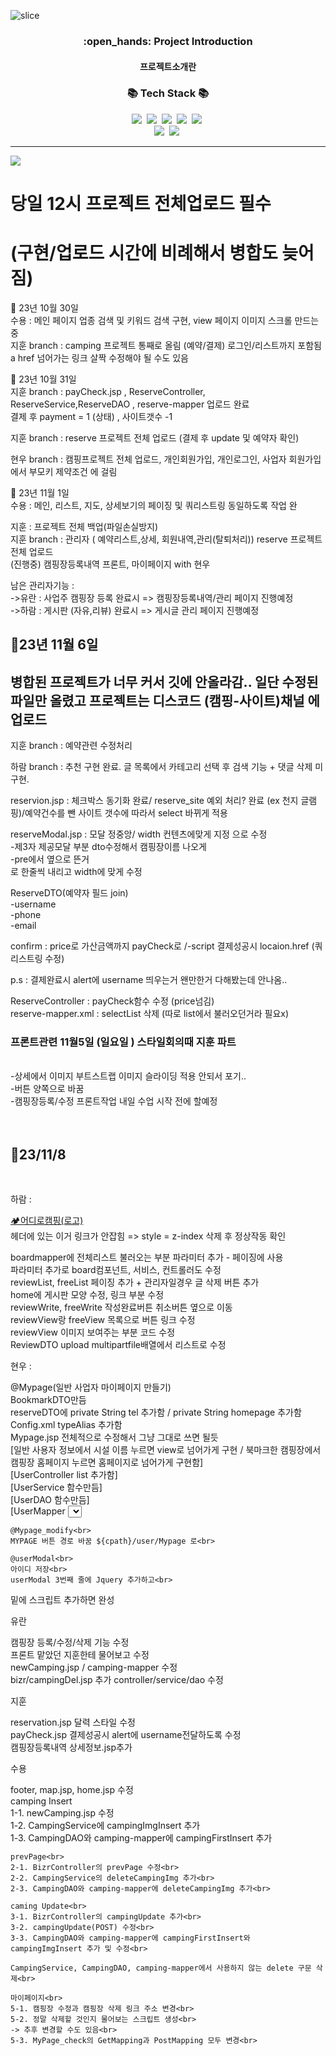 ![slice](https://capsule-render.vercel.app/api?type=slice&color=auto&height=200&text=CAMPING🏕️&fontAlign=70&rotate=13&fontAlignY=25&desc=seulzzang's%20GitHub&descAlign=70.&descAlignY=44)


<div align=center>
  <h3>:open_hands: Project Introduction</h3>
  <h4>프로젝트소개란</h4>
</div>

<h3 align="center">📚 Tech Stack 📚</h3>
<p align="center">
  <img src="https://img.shields.io/badge/Eclipse-2C2255?style=flat-square&logo=eclipseide&logoColor=white"/>&nbsp 
  <img src="https://img.shields.io/badge/Oracle-F80000?style=flat-square&logo=oracle&logoColor=white"/>&nbsp
  <img src="https://img.shields.io/badge/Tomcat-F8DC75?style=flat-square&logo=apachetomcat&logoColor=white"/>&nbsp 
  <img src="https://img.shields.io/badge/VisualStudio-007ACC?style=flat-square&logo=visualstudiocode&logoColor=white"/>&nbsp 
  <img src="https://img.shields.io/badge/Bootstrap-7952B3?style=flat-square&logo=bootstrap&logoColor=white"/>&nbsp 
  <br>
  <img src="https://img.shields.io/badge/Spring-6DB33F?style=flat-square&logo=spring&logoColor=white"/>&nbsp 
  <img src="https://img.shields.io/badge/JavaScript-F7DF1E?style=flat-square&logo=javascript&logoColor=white"/>&nbsp 
</p>

<hr>

<img src="https://capsule-render.vercel.app/api?type=waving&color=auto&height=200&section=header&text=🧾기록&fontSize=90" />

<h1>당일 12시 프로젝트 전체업로드 필수 </h1>
<h1>(구현/업로드 시간에 비례해서 병합도 늦어짐)</h1>  

📌 23년 10월 30일 <br>
수용 : 메인 페이지 업종 검색 및 키워드 검색 구현, view 페이지 이미지 스크롤 만드는 중<br>
지훈 branch : camping 프로젝트 통째로 올림 (예약/결제)  로그인/리스트까지 포함됨   a href 넘어가는 링크 살짝 수정해야 될 수도 있음<br>

📌 23년 10월 31일 <br>
지훈 branch : payCheck.jsp , ReserveController, ReserveService,ReserveDAO , reserve-mapper 업로드 완료 <br>
결제 후  payment = 1 (상태) , 사이트갯수 -1 <br>

지훈 branch : reserve 프로젝트 전체 업로드 (결제 후 update 및 예약자 확인)<br>

현우 branch : 캠핑프로젝트 전체 업로드, 개인회원가입, 개인로그인, 사업자 회원가입에서 부모키 제약조건 에 걸림<br>

📌 23년 11월 1일 <br>
수용 : 메인, 리스트, 지도, 상세보기의 페이징 및 쿼리스트링 동일하도록 작업 완<br>

지훈 : 프로젝트 전체 백업(파일손실방지)<br>
지훈 branch : 관리자 ( 예약리스트,상세, 회원내역,관리(탈퇴처리))  reserve 프로젝트 전체 업로드 <br>
(진행중) 캠핑장등록내역 프론트, 마이페이지 with 현우<br>

남은 관리자기능 : <br>
->유란 : 사업주 캠핑장 등록 완료시 => 캠핑장등록내역/관리 페이지 진행예정 <br>
->하람 : 게시판 (자유,리뷰) 완료시 => 게시글 관리 페이지 진행예정<br>




<h2>📌23년 11월 6일 </h2>
<h2>병합된 프로젝트가 너무 커서 깃에 안올라감.. 일단 수정된 파일만 올렸고 프로젝트는 디스코드 (캠핑-사이트)채널 에 업로드 </h2>
지훈 branch : 예약관련 수정처리<br>

하람 branch : 추천 구현 완료. 글 목록에서 카테고리 선택 후 검색 기능 + 댓글 삭제 미구현.

reservion.jsp : 체크박스 동기화 완료/ reserve_site 예외 처리? 완료 (ex 천지 글램핑)/예약건수를 뺀 사이트 갯수에 따라서 select 바뀌게 적용<br>

reserveModal.jsp : 모달 정중앙/ width 컨텐츠에맞게 지정 으로 수정<br>
-제3자 제공모달 부분  dto수정해서 캠핑장이름 나오게 <br>
-pre에서 옆으로 뜬거 <br>로 한줄씩 내리고 width에 맞게 수정  <br>

ReserveDTO(예약자 필드 join) <br>
-username<br>
-phone<br>
-email <br>

confirm : price로 가산금액까지 payCheck로 /-script 결제성공시 locaion.href (쿼리스트링 수정) <br>

p.s  : 결제완료시 alert에 username 띄우는거 왠만한거 다해봤는데  안나옴.. <br>

				
ReserveController : payCheck함수 수정 (price넘김) <br>
reserve-mapper.xml : selectList 삭제 (따로 list에서 불러오던거라 필요x) <br>

<h3>프론트관련  11월5일 (일요일 ) 스타일회의때  지훈 파트</h3>  <br>
-상세에서 이미지 부트스트랩 이미지 슬라이딩 적용 안되서 포기.. <br> 
-버튼 양쪽으로 바꿈 <br> 
-캠핑장등록/수정 프론트작업 내일 수업 시작 전에 할예정 <br>
<br>
<br>


 <h2>📌23/11/8</h2><br>
   <p>하람 :</p>
<p><a href="${cpath }/">🏕️어디로캠핑(로고)</a><br>
    헤더에 있는 이거 링크가 안잡힘 => style = z-index 삭제 후 정상작동 확인</p>
<p>boardmapper에 전체리스트 불러오는 부분 파라미터 추가 - 페이징에 사용<br>
    파라미터 추가로 board컴포넌트, 서비스, 컨트롤러도 수정<br>
    reviewList, freeList 페이징 추가 + 관리자일경우 글 삭제 버튼 추가<br>
    home에 게시판 모양 수정, 링크 부분 수정<br>
    reviewWrite, freeWrite 작성완료버튼 취소버튼 옆으로 이동<br>
    reviewView랑 freeView 목록으로 버튼 링크 수정<br>
    reviewView 이미지 보여주는 부분 코드 수정<br>
    ReviewDTO upload multipartfile배열에서 리스트로 수정 
</p>

<p>현우 :</p>
<p>     @Mypage(일반 사업자 마이페이지 만들기)<br>
    BookmarkDTO만듬<br>
    reserveDTO에 private String tel 추가함 / private String homepage 추가함<br>
    Config.xml typeAlias 추가함<br>
    Mypage.jsp 전체적으로 수정해서 그냥 그대로 쓰면 될듯<br>
    [일반 사용자 정보에서 시설 이름 누르면 view로 넘어가게 구현 / 북마크한 캠핑장에서 캠핑장 홈페이지 누르면 홈페이지로 넘어가게 구현함]<br>
    [UserController  list 추가함]<br>
    [UserService  함수만듬]<br>
    [UserDAO  함수만듬]<br>
    [UserMapper  <select>문 getReserveInfo & getBookmarkInfo & getbizrInfo 만듬]<br>

    @Mypage_modify<br>
    MYPAGE 버튼 경로 바꿈 ${cpath}/user/Mypage 로<br>

    @userModal<br>
    아이디 저장<br>
    userModal 3번째 줄에 Jquery 추가하고<br>
   밑에 스크립트 추가하면 완성<br>
</p>

<p>유란</p>
<p>캠핑장 등록/수정/삭제 기능 수정 <br>
    프론트 맡았던 지훈한테 물어보고 수정 <br>
    newCamping.jsp / camping-mapper 수정 <br>
    bizr/campingDel.jsp 추가 controller/service/dao 수정<br>
</p>

<p>지훈 </p>
<p>reservation.jsp 달력 스타일 수정   <br>
   payCheck.jsp 결제성공시 alert에 username전달하도록 수정<br>
   캠핑장등록내역 상세정보.jsp추가 <br>
</p>

<p>수용 </p>
<p>footer, map.jsp, home.jsp 수정<br>
    camping Insert<br>
    1-1. newCamping.jsp 수정<br>
    1-2. CampingService에 campingImgInsert 추가<br>
    1-3. CampingDAO와 camping-mapper에 campingFirstInsert 추가<br>
    
    prevPage<br>
    2-1. BizrController의 prevPage 수정<br>
    2-2. CampingService의 deleteCampingImg 추가<br>
    2-3. CampingDAO와 camping-mapper에 deleteCampingImg 추가<br>
    
    caming Update<br>
    3-1. BizrController의 campingUpdate 추가<br>
    3-2. campingUpdate(POST) 수정<br>
    3-3. CampingDAO와 camping-mapper에 campingFirstInsert와 campingImgInsert 추가 및 수정<br>
    
    CampingService, CampingDAO, camping-mapper에서 사용하지 않는 delete 구문 삭제<br>
    
    마이페이지<br>
    5-1. 캠핑장 수정과 캠핑장 삭제 링크 주소 변경<br>
    5-2. 정말 삭제할 것인지 물어보는 스크립트 생성<br>
    -> 추후 변경할 수도 있음<br>
    5-3. MyPage_check의 GetMapping과 PostMapping 모두 변경<br>
</p> 

 
